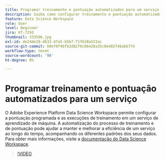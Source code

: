 ```yaml
---
title: Programar treinamento e pontuação automatizados para um serviço
description: Saiba como configurar treinamento e pontuação automatizados para um serviço no Data Science Workspace.
feature: Data Science Workspace
role: User
level: Beginner
jira: KT-7293
thumbnail: 333596.jpg
exl-id: de24de28-d632-4fa5-b5b7-71f638a523ac
source-git-commit: 00ef0f40fb3d82f0c06428a35c0e402f46ab6774
workflow-type: tm+mt
source-wordcount: '90'
ht-degree: 0%

---
```


# Programar treinamento e pontuação automatizados para um serviço

O Adobe Experience Platform Data Science Workspace permite configurar a pontuação programada e as execuções de treinamento em um serviço de aprendizado de máquina. A automatização do processo de treinamento e de pontuação pode ajudar a manter e melhorar a eficiência de um serviço ao longo do tempo, acompanhando os diferentes padrões dos seus dados. Para obter mais informações, visite a [documentação do Data Science Workspace](https://experienceleague.adobe.com/docs/experience-platform/data-science-workspace/home.html).

>[!VIDEO](https://video.tv.adobe.com/v/333596?learn=on)
